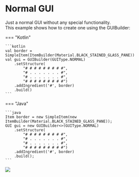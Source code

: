# Normal GUI

Just a normal GUI without any special functionality.  
This example shows how to create one using the GUIBuilder:

=== "Kotlin"

    ```kotlin
    val border = SimpleItem(ItemBuilder(Material.BLACK_STAINED_GLASS_PANE))
    val gui = GUIBuilder(GUIType.NORMAL)
        .setStructure(
            "# # # # # # # # #",
            "# . . . . . . . #",
            "# . . . . . . . #",
            "# # # # # # # # #")
        .addIngredient('#', border)
        .build()
    ```

=== "Java"

    ```java
    Item border = new SimpleItem(new ItemBuilder(Material.BLACK_STAINED_GLASS_PANE));
    GUI gui = new GUIBuilder<>(GUIType.NORMAL)
        .setStructure(
            "# # # # # # # # #",
            "# . . . . . . . #",
            "# . . . . . . . #",
            "# # # # # # # # #")
        .addIngredient('#', border)
        .build();
    ```

![](https://i.imgur.com/MZmFbnJ.png)